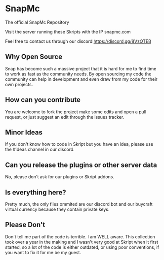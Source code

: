 # SnapMc
The official SnapMc Repository

Visit the server running these Skripts with the IP snapmc.com

Feel free to contact us through our discord https://discord.gg/8VzQTEB

## Why Open Source
Snap has become such a massive project that it is hard for me to find time to work as fast as the community needs. 
By open sourcing my code the community can help in development and even draw from my code for their own projects.


## How can you contribute
You are welcome to fork the project make some edits and open a pull request, or just suggest an edit through the issues tracker.

## Minor Ideas
If you don't know how to code in Skript but you have an idea, please use the #ideas channel in our discord.

## Can you release the plugins or other server data
No, please don't ask for our plugins or Skript addons.

## Is everything here?
Pretty much, the only files ommited are our discord bot and our buycraft virtual currency because they contain private keys.

## Please Don't
Don't tell me part of the code is terrible. I am WELL aware. This collection took over a year in the making and I wasn't very good at Skript when it first started, so a lot of the code is either outdated, or using poor conventions, if you want to fix it for me be my guest.
